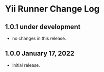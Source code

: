 # Yii Runner Change Log

## 1.0.1 under development

- no changes in this release.

## 1.0.0 January 17, 2022

- Initial release.